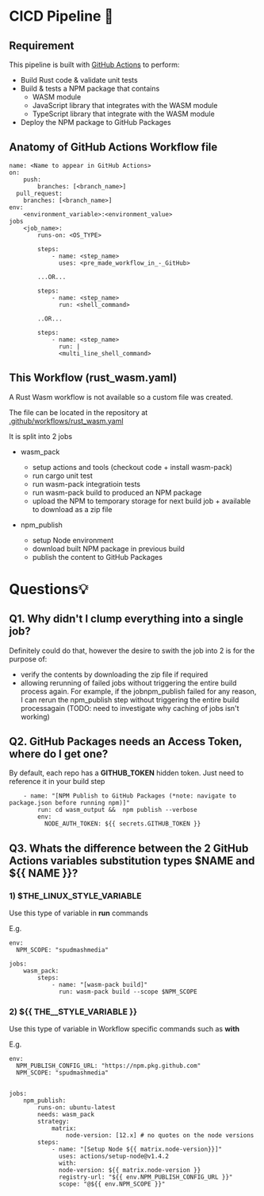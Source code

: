 # CICD Pipeline 🔄

## Requirement

This pipeline is built with [GitHub Actions](https://help.github.com/en/actions) to perform:

- Build Rust code & validate unit tests
- Build & tests a NPM package that contains
  - WASM module
  - JavaScript library that integrates with the WASM module
  - TypeScript library that integrate with the WASM module
- Deploy the NPM package to GitHub Packages


## Anatomy of GitHub Actions Workflow file

```
name: <Name to appear in GitHub Actions>
on:
    push:
        branches: [<branch_name>]
  pull_request:
    branches: [<branch_name>]
env:
    <environment_variable>:<environment_value>
jobs
    <job_name>:
        runs-on: <OS_TYPE>

        steps:
            - name: <step_name>
              uses: <pre_made_workflow_in_-_GitHub> 

        ...OR...

        steps:
            - name: <step_name>
              run: <shell_command>

        ..OR...

        steps:
            - name: <step_name>
              run: |
              <multi_line_shell_command>

```

## This Workflow (rust_wasm.yaml)

A Rust Wasm workflow is not available so a custom file was created.

The file can be located in the repository at [.github/workflows/rust_wasm.yaml](../.github/workflows/rust_wasm.yaml)

It is split into 2 jobs
- wasm_pack
  - setup actions and tools (checkout code + install wasm-pack)
  - run cargo unit test
  - run wasm-pack integratioin tests
  - run wasm-pack build to produced an NPM package
  - upload the NPM to temporary storage for next build job + available to download as a zip file 
  
- npm_publish
    - setup Node environment
    - download built NPM package in previous build
    - publish the content to GitHub Packages

# Questions💡
## Q1. Why didn't I clump everything into a single job?
Definitely could do that, however the desire to swith the job into 2 is for the purpose of:
-  verify the contents by downloading the zip file if required
-  allowing rerunning of failed jobs without triggering the entire build process again. For example, if the jobnpm_publish failed for any reason, I can rerun the npm_publish step without triggering the entire build processagain (TODO: need to investigate why caching of jobs isn't working)

## Q2. GitHub Packages needs an Access Token, where do I get one?
By default, each repo has a **GITHUB_TOKEN** hidden token. Just need to reference it in your build step

```
    - name: "[NPM Publish to GitHub Packages (*note: navigate to package.json before running npm)]"
        run: cd wasm_output &&  npm publish --verbose
        env:
          NODE_AUTH_TOKEN: ${{ secrets.GITHUB_TOKEN }}
```

## Q3. Whats the difference between the 2 GitHub Actions variables substitution types $NAME and ${{ NAME }}?

### 1) $THE_LINUX_STYLE_VARIABLE

Use this type of variable in **run** commands

E.g.
```
env:
  NPM_SCOPE: "spudmashmedia"

jobs:
    wasm_pack:
        steps:
            - name: "[wasm-pack build]"
              run: wasm-pack build --scope $NPM_SCOPE
```

### 2) ${{ THE__STYLE_VARIABLE }}

Use this type of variable in Workflow specific commands such as **with**

E.g.

```
env:
  NPM_PUBLISH_CONFIG_URL: "https://npm.pkg.github.com"
  NPM_SCOPE: "spudmashmedia"


jobs:
    npm_publish:
        runs-on: ubuntu-latest
        needs: wasm_pack
        strategy:
            matrix:
                node-version: [12.x] # no quotes on the node versions
        steps:
            - name: "[Setup Node ${{ matrix.node-version}}]"
              uses: actions/setup-node@v1.4.2
              with:
              node-version: ${{ matrix.node-version }}
              registry-url: "${{ env.NPM_PUBLISH_CONFIG_URL }}"
              scope: "@${{ env.NPM_SCOPE }}"
```
